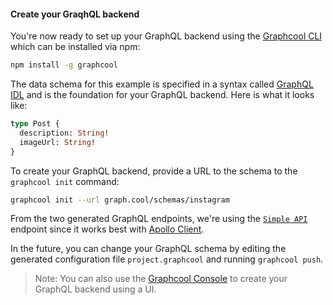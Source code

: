 #### Create your GraqhQL backend

You're now ready to set up your GraphQL backend using the [Graphcool CLI](https://www.npmjs.com/package/graphcool) which can be installed via npm:

```sh
npm install -g graphcool
```

The data schema for this example is specified in a syntax called [GraphQL IDL](https://www.graph.cool/docs/faq/graphql-idl-schema-definition-language-kr84dktnp0/) and is the foundation for your GraphQL backend. Here is what it looks like:

```graphql
type Post {
  description: String!
  imageUrl: String!
}
```

To create your GraphQL backend, provide a URL to the schema to the `graphcool init` command:

```sh
graphcool init --url graph.cool/schemas/instagram 
```

From the two generated GraphQL endpoints, we're using the [`Simple API`](https://www.graph.cool/docs/reference/simple-api/overview-heshoov3ai/) endpoint since it works best with [Apollo Client](http://dev.apollodata.com/).

In the future, you can change your GraphQL schema by editing the generated configuration file `project.graphcool` and running `graphcool push`.

> Note: You can also use the [Graphcool Console](https://console.graph.cool) to create your GraphQL backend using a UI.

